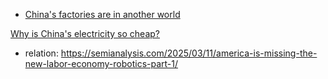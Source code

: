 - [China's factories are in another world](https://youtu.be/8YiaDXGQk7k)

[Why is China's electricity so cheap?](https://youtu.be/2FM933MTnPs)
- relation: https://semianalysis.com/2025/03/11/america-is-missing-the-new-labor-economy-robotics-part-1/
